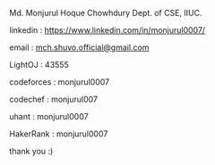 Md. Monjurul Hoque Chowhdury Dept. of CSE, IIUC.

linkedin : https://www.linkedin.com/in/monjurul0007/

email : mch.shuvo.official@gmail.com

LightOJ : 43555

codeforces : monjurul0007

codechef : monjurul007

uhant : monjurul0007

HakerRank : monjurul0007

thank you :)
